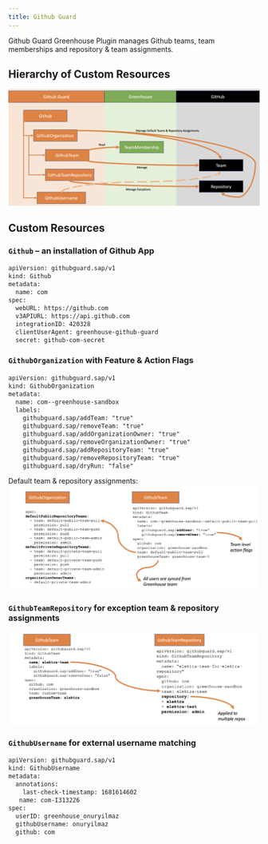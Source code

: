 ```yaml
---
title: Github Guard
---
```


Github Guard Greenhouse Plugin manages Github teams, team memberships and repository & team assignments.

## Hierarchy of Custom Resources

![](img/overview.png)

## Custom Resources

### `Github` – an installation of Github App

```
apiVersion: githubguard.sap/v1
kind: Github
metadata:
  name: com
spec:
  webURL: https://github.com
  v3APIURL: https://api.github.com
  integrationID: 420328
  clientUserAgent: greenhouse-github-guard
  secret: github-com-secret
```

### `GithubOrganization` with Feature & Action Flags
```
apiVersion: githubguard.sap/v1
kind: GithubOrganization
metadata:
  name: com--greenhouse-sandbox
  labels:
    githubguard.sap/addTeam: "true"
    githubguard.sap/removeTeam: "true"
    githubguard.sap/addOrganizationOwner: "true"
    githubguard.sap/removeOrganizationOwner: "true"
    githubguard.sap/addRepositoryTeam: "true"
    githubguard.sap/removeRepositoryTeam: "true"
    githubguard.sap/dryRun: "false"
```

Default team & repository assignments:
![](img/default-team-assignment.png)


### `GithubTeamRepository` for exception team & repository assignments 
![](img/github-team-repository.png)


### `GithubUsername` for external username matching

```
apiVersion: githubguard.sap/v1
kind: GithubUsername
metadata:
  annotations: 
    last-check-timestamp: 1681614602 
   name: com-I313226 
spec:
  userID: greenhouse_onuryilmaz
  githubUsername: onuryilmaz
  github: com
```